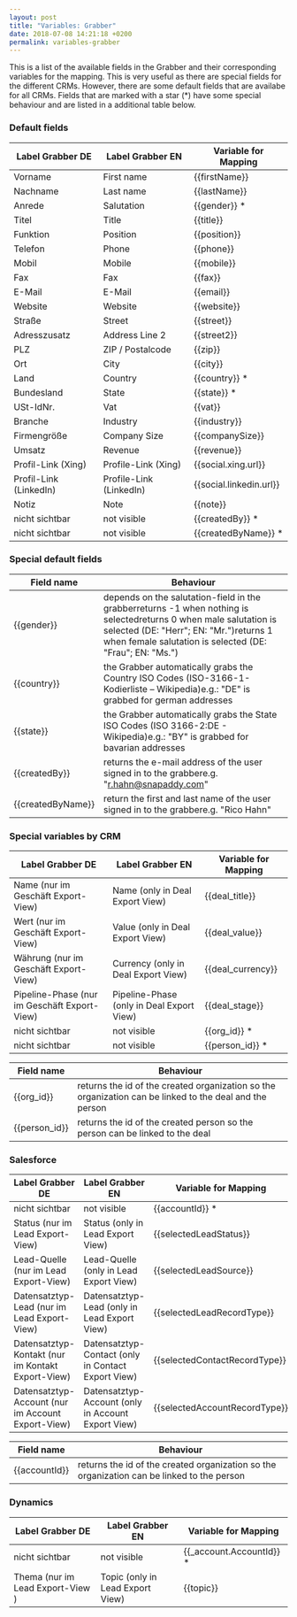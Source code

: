 ```yaml
---
layout: post
title: "Variables: Grabber"
date: 2018-07-08 14:21:18 +0200
permalink: variables-grabber
---
```

This is a list of the available fields in the Grabber and their corresponding variables for the mapping. This is very useful as there are special fields for the different CRMs. However, there are some default fields that are availabe for all CRMs. Fields that are marked with a star (*) have some special behaviour and are listed in a additional table below.

### Default fields

| Label Grabber DE       	| Label Grabber EN        	| Variable for Mapping    	|
|------------------------	|-------------------------	|-------------------------	|
| Vorname                	| First name              	| {{firstName}}           	|
| Nachname               	| Last name               	| {{lastName}}            	|
| Anrede                 	| Salutation              	| {{gender}} *            	|
| Titel                  	| Title                   	| {{title}}               	|
| Funktion               	| Position                	| {{position}}            	|
| Telefon                	| Phone                   	| {{phone}}               	|
| Mobil                  	| Mobile                  	| {{mobile}}              	|
| Fax                    	| Fax                     	| {{fax}}                 	|
| E-Mail                 	| E-Mail                  	| {{email}}               	|
| Website                	| Website                 	| {{website}}             	|
| Straße                 	| Street                  	| {{street}}              	|
| Adresszusatz           	| Address Line 2          	| {{street2}}             	|
| PLZ                    	| ZIP / Postalcode        	| {{zip}}                 	|
| Ort                    	| City                    	| {{city}}                	|
| Land                   	| Country                 	| {{country}} *           	|
| Bundesland             	| State                   	| {{state}} *             	|
| USt-IdNr.              	| Vat                     	| {{vat}}                 	|
| Branche                	| Industry                	| {{industry}}            	|
| Firmengröße            	| Company Size            	| {{companySize}}         	|
| Umsatz                 	| Revenue                 	| {{revenue}}             	|
| Profil-Link (Xing)     	| Profile-Link (Xing)     	| {{social.xing.url}}     	|
| Profil-Link (LinkedIn) 	| Profile-Link (LinkedIn) 	| {{social.linkedin.url}} 	|
| Notiz                  	| Note                    	| {{note}}                	|
| nicht sichtbar         	| not visible             	| {{createdBy}} *         	|
| nicht sichtbar         	| not visible             	| {{createdByName}} *     	|

### Special default fields

| Field name        	| Behaviour                                                                                                                                                                                                               	|
|-------------------	|-------------------------------------------------------------------------------------------------------------------------------------------------------------------------------------------------------------------------	|
| {{gender}}        	| depends on the salutation-field in the grabberreturns -1 when nothing is selectedreturns 0 when male salutation is selected (DE: "Herr"; EN: "Mr.")returns 1 when female salutation is selected (DE: "Frau"; EN: "Ms.") 	|
| {{country}}       	| the Grabber automatically grabs the Country ISO Codes (ISO-3166-1-Kodierliste – Wikipedia)e.g.: "DE" is grabbed for german addresses                                                                                    	|
| {{state}}         	| the Grabber automatically grabs the State ISO Codes (ISO 3166-2:DE - Wikipedia)e.g.: "BY" is grabbed for bavarian addresses                                                                                             	|
| {{createdBy}}     	| returns the e-mail address of the user signed in to the grabbere.g. "r.hahn@snapaddy.com"                                                                                                                               	|
| {{createdByName}} 	| return the first and last name of the user signed in to the grabbere.g. "Rico Hahn"                                                                                                                                     	|
### Special variables by CRM

| Label Grabber DE                             | Label Grabber EN                          | Variable for Mapping |
|----------------------------------------------|-------------------------------------------|----------------------|
| Name (nur im Geschäft Export-View)           | Name (only in Deal Export View)           | {{deal_title}}       |
| Wert (nur im Geschäft Export-View)           | Value (only in Deal Export View)          | {{deal_value}}       |
| Währung (nur im Geschäft Export-View)        | Currency (only in Deal Export View)       | {{deal_currency}}    |
| Pipeline-Phase (nur im Geschäft Export-View) | Pipeline-Phase (only in Deal Export View) | {{deal_stage}}       |
| nicht sichtbar                               | not visible                               | {{org_id}} *         |
| nicht sichtbar                               | not visible                               | {{person_id}} *      |

| Field name    | Behaviour                                                                                               |
|---------------|---------------------------------------------------------------------------------------------------------|
| {{org_id}}    | returns the id of the created organization so the organization can be linked to the deal and the person |
| {{person_id}} | returns the id of the created person so the person can be linked to the deal                            |

### Salesforce

| Label Grabber DE                                  | Label Grabber EN                                   | Variable for Mapping          |
|---------------------------------------------------|----------------------------------------------------|-------------------------------|
| nicht sichtbar                                    | not visible                                        | {{accountId}} *               |
| Status (nur im Lead Export-View)                  | Status (only in Lead Export View)                  | {{selectedLeadStatus}}        |
| Lead-Quelle (nur im Lead Export-View)             | Lead-Quelle (only in Lead Export View)             | {{selectedLeadSource}}        |
| Datensatztyp-Lead (nur im Lead Export-View)       | Datensatztyp-Lead (only in Lead Export View)       | {{selectedLeadRecordType}}    |
| Datensatztyp-Kontakt (nur im Kontakt Export-View) | Datensatztyp-Contact (only in Contact Export View) | {{selectedContactRecordType}} |
| Datensatztyp-Account (nur im Account Export-View) | Datensatztyp-Account (only in Account Export View) | {{selectedAccountRecordType}} |

| Field name    | Behaviour                                                                                  |
|---------------|--------------------------------------------------------------------------------------------|
| {{accountId}} | returns the id of the created organization so the organization can be linked to the person |

### Dynamics

| Label Grabber DE                 | Label Grabber EN                 | Variable for Mapping     |
|----------------------------------|----------------------------------|--------------------------|
| nicht sichtbar                   | not visible                      | {{_account.AccountId}} * |
| Thema (nur im Lead Export-View ) | Topic (only in Lead Export View) | {{topic}}                |
